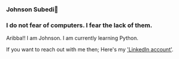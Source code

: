 ### Johnson Subedi🛐
### I do not fear of computers. I fear the lack of them.

Aribba!!
I am Johnson. I am currently learning Python. 

If you want to reach out with me then; Here's my ['LinkedIn account'](https://www.linkedin.com/in/johnson-subedi-154a861aa/). 


